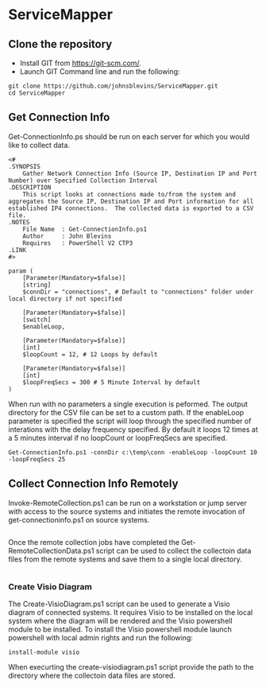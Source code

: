 # ServiceMapper
## Clone the repository
* Install GIT from https://git-scm.com/.
* Launch GIT Command line and run the following:
```
git clone https://github.com/johnsblevins/ServiceMapper.git
cd ServiceMapper
```
## Get Connection Info
Get-ConnectionInfo.ps should be run on each server for which you would like to collect data.  
```
<#  
.SYNOPSIS  
    Gather Network Connection Info (Source IP, Destination IP and Port Number) over Specified Collection Interval  
.DESCRIPTION  
    This script looks at connections made to/from the system and aggregates the Source IP, Destination IP and Port information for all established IP4 connections.  The collected data is exported to a CSV file. 
.NOTES  
    File Name  : Get-ConnectionInfo.ps1  
    Author     : John Blevins
    Requires   : PowerShell V2 CTP3  
.LINK  
#>

param (
    [Parameter(Mandatory=$false)]
    [string] 
    $connDir = "connections", # Default to "connections" folder under local directory if not specified

    [Parameter(Mandatory=$false)]
    [switch] 
    $enableLoop, 

    [Parameter(Mandatory=$false)]
    [int] 
    $loopCount = 12, # 12 Loops by default

    [Parameter(Mandatory=$false)]
    [int] 
    $loopFreqSecs = 300 # 5 Minute Interval by default
)
```

When run with no parameters a single execution is peformed.  The output directory for the CSV file can be set to a custom path.  If the enableLoop parameter is specified the script will loop through the specified number of interations with the delay frequency specified.  By default it loops 12 times at a 5 minutes interval if no loopCount or loopFreqSecs are specified.  

```
Get-ConnectionInfo.ps1 -connDir c:\temp\conn -enableLoop -loopCount 10 -loopFreqSecs 25
```

## Collect Connection Info Remotely
Invoke-RemoteCollection.ps1 can be run on a workstation or jump server with access to the source systems and initiates the remote invocation of get-connectioninfo.ps1 on source systems.

```
```
Once the remote collection jobs have completed the Get-RemoteCollectionData.ps1 script can be used to collect the collectoin data files from the remote systems and save them to a single local directory.

```
```

### Create Visio Diagram
The Create-VisioDiagram.ps1 script can be used to generate a Visio diagram of connected systems.  It requires Visio to be installed on the local system where the diagram will be rendered and the Visio powershell module to be installed.  To install the Visio powershell module launch powershell with local admin rights and run the following:
```
install-module visio 
```

When execurting the create-visiodiagram.ps1 script provide the path to the directory where the collectoin data files are stored.
```
```

